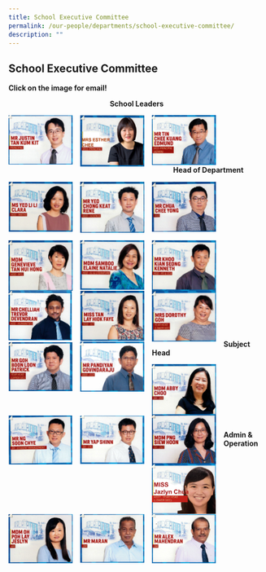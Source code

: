 ```yaml
---
title: School Executive Committee
permalink: /our-people/departments/school-executive-committee/
description: ""
---
```

## School Executive Committee

**Click on the image for email!**

**<center>School Leaders</center>**

<p><a href="mailto:Justin_TAN@schools.gov.sg">
<img style="width:25%;margin-right:15px;" align = "left" src="/images/Our%20People/Departments/School%20Executive%20Committee/School%20Exec%201.png">
</a></p>


<p><a href="mailto:Lee_Chui_Eng@schools.gov.sg">
<img style="width:25%;margin-right:15px;" align = "left" src="/images/Our%20People/Departments/School%20Executive%20Committee/School%20Exec%202.png">
</a></p>


<p><a href="mailto:Edmund_TIN@schools.gov.sg">
<img style="width:25%;margin-right:15px;" align = "left" src="/images/Our%20People/Departments/School%20Executive%20Committee/School%20Exec%203.png">
</a></p>

<br><br><br><br><br>

**<center>Head of Department</center>**

<p><a href="mailto:yeo_li_li_clara@schools.gov.sg">
<img style="width:25%;margin-right:15px;" align = "left" src="/images/Our%20People/Departments/School%20Executive%20Committee/School%20Exec%204.png">
</a></p>

<p><a href="mailto:yeo_chong_keat_rene@schools.gov.sg">
<img style="width:25%;margin-right:15px;" align = "left" src="/images/Our%20People/Departments/School%20Executive%20Committee/School%20Exec%205.png">
</a></p>

<p><a href="mailto:chua_chee_yong@schools.gov.sg">
<img style="width:25%;margin-right:15px;" align = "left" src="/images/Our%20People/Departments/School%20Executive%20Committee/School%20Exec%206.png">
</a></p>

<br><br><br><br><br><br>

<p><a href="mailto:genevieve_tan_hui_hong@schools.gov.sg">
<img style="width:25%;margin-right:15px;" align = "left" src="/images/Our%20People/Departments/School%20Executive%20Committee/School%20Exec%207.png">
</a></p>

<p><a href="mailto:samboo_elaine_natalie@schools.gov.sg">
<img style="width:25%;margin-right:15px;" align = "left" src="/images/Our%20People/Departments/School%20Executive%20Committee/School%20Exec%208.png">
</a></p>


<p><a href="mailto:khoo_kian_seong_kenneth@schools.gov.sg">
<img style="width:25%;margin-right:15px;" align = "left" src="/images/Our%20People/Departments/School%20Executive%20Committee/School%20Exec%209.png">
</a></p>

<br><br>

<p><a href="mailto:chelliah_trevor_devendran@schools.gov.sg">
<img style="width:25%;margin-right:15px;" align = "left" src="/images/Our%20People/Departments/School%20Executive%20Committee/School%20Exec%2010.png">
</a></p>


<p><a href="mailto:tan_lay_hiok@schools.gov.sg">
<img style="width:25%;margin-right:15px;" align = "left" src="/images/Our%20People/Departments/School%20Executive%20Committee/School%20Exec%2011.png">
</a></p>


<p><a href="mailto:dorothy_tay_wyn_hui@schools.gov.sg">
<img style="width:25%;margin-right:15px;" align = "left" src="/images/Our%20People/Departments/School%20Executive%20Committee/School%20Exec%2012.png">
</a></p>

<br><br>

<p><a href="mailto:goh_boon_loon@schools.gov.sg">
<img style="width:25%;margin-right:15px;" align = "left" src="/images/Our%20People/Departments/School%20Executive%20Committee/School%20Exec%2013.png">
</a></p>


<p><a href="mailto:pandiyan_govindaraju@schools.gov.sg">
<img style="width:25%;margin-right:15px;" align = "left" src="/images/Our%20People/Departments/School%20Executive%20Committee/School%20Exec%2014.png">
</a></p>

<br><br><br><br><br>

**Subject Head**


<p><a href="">
<img style="width:25%;margin-right:15px;" align = "left" src="/images/Our%20People/Departments/School%20Executive%20Committee/School%20Exec%2015.png">
</a></p>

<p><a href="mailto:ng_soon_chye@schools.gov.sg">
<img style="width:25%;margin-right:15px;" align = "left" src="/images/Our%20People/Departments/School%20Executive%20Committee/School%20Exec%2016.png">
</a></p>


<p><a href="mailto:yap_shinn@schools.gov.sg">
<img style="width:25%;margin-right:15px;" align = "left" src="/images/Our%20People/Departments/School%20Executive%20Committee/School%20Exec%2017.png">
</a></p>

<br><br>

<p><a href="mailto:png_siew_hoon@schools.gov.sg">
<img style="width:25%;margin-right:15px;" align = "left" src="/images/Our%20People/Departments/School%20Executive%20Committee/School%20Exec%2018.png">
</a></p>

<p><a href="mailto:Jazlyn_Chua@schools.gov.sg">
<img style="width:25%;margin-right:15px;" align = "left" src="/images/Our%20People/Departments/School%20Executive%20Committee/School%20Exec%2019.png">
</a></p>


<br><br><br><br>

**Admin & Operation**

<p><a href="mailto:OH_Poh_Lay@schools.gov.sg">
<img style="width:25%;margin-right:15px;" align = "left" src="/images/Our%20People/Departments/School%20Executive%20Committee/School%20Exec%2020.png">
</a></p>

<p><a href="mailto:maram_subramaniam@schools.gov.sg">
<img style="width:25%;margin-right:15px;" align = "left" src="/images/Our%20People/Departments/School%20Executive%20Committee/School%20Exec%2021.png">
</a></p>


<p><a href="mailto:Mahendran_Paramasivam_alex@schools.gov.sg">
<img style="width:25%;margin-right:15px;" align = "left" src="/images/Our%20People/Departments/School%20Executive%20Committee/School%20Exec%2022.png">
</a></p>